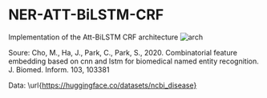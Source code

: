 # NER-ATT-BiLSTM-CRF
Implementation of the Att-BiLSTM CRF architecture
![arch](https://github.com/quang-vo-ds/NER-ATT-BiLSTM-CRF/assets/72971595/53081850-bc46-4509-b249-54488f3e7da9)

Soure: Cho, M., Ha, J., Park, C., Park, S., 2020. Combinatorial feature embedding based on cnn and lstm for biomedical named entity recognition. J. Biomed. Inform. 103, 103381

Data: \url{https://huggingface.co/datasets/ncbi_disease}
